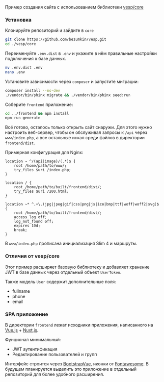 Пример создания сайта с использованием библиотеки [vesp/core][vesp]

### Установка

Клонируйте репозиторий и зайдите в `core`

```sh
git clone https://github.com/bezumkin/vesp.git
cd ./vesp/core
```

Переименуйте `.env.dist` в `.env` и укажите в нём правильные настройки подключения к базе данных.

```sh
mv .env.dist .env
nano .env
```

Установите зависимости через `composer` и запустите миграции:

```sh
composer install --no-dev
./vendor/bin/phinx migrate && ./vendor/bin/phinx seed:run
```

Соберите `frontend` приложение:

```sh
cd ../frontend && npm install
npm run generate
```
Всё готово, осталось только открыть сайт снаружи. Для этого нужно настроить веб-сервер, чтобы он обслуживал запросы
к `/api` через `www/index.php`, а все остальные искал среди файлов в директории `frontend/dist`.

Примерная конфигурация для Nginx:

```nginx
location ~ ^/(api|image)/(.*)$ {
    root /home/path/to/www/;
    try_files $uri /index.php;
}

location / {
    root /home/path/to/built/frontend/dist/;
    try_files $uri /200.html;
}

location ~* ^.+\.(jpg|jpeg|gif|css|png|js|ico|bmp|ttf|woff|woff2|svg)$ {
    root /home/path/to/built/frontend/dist/;
    access_log off;
    log_not_found off;
    expires 10d;
    break;
}
```

В `www/index.php` прописана инициализация Slim 4 и маршруты.

### Отличия от vesp/core

Этот пример расширяет базовую библиотеку и добавляет хранение JWT в базе данных через отдельный объект `UserToken`.

Также модель `User` содержит дополнительные поля:
- fullname
- phone
- email

### SPA приложение

В директории `frontend` лежат исходники приложения, написанного на [Vue.js][vue] + [Nuxt.js][nuxt].

Фунционал минимальный:
- JWT аутентификация
- Редактирование пользователей и групп

Интерфейс строится через [BootstrapVue][b-vue], иконки от [Fontawesome][fa].
В будущем планируется выделить это приложение в отдельный репозиторий для более удобного расширения.


[vesp]: https://github.com/bezumkin/vesp-core
[vue]: https://vuejs.org
[nuxt]: https://nuxtjs.org
[b-vue]: https://bootstrap-vue.js.org
[fa]: https://fontawesome.com
